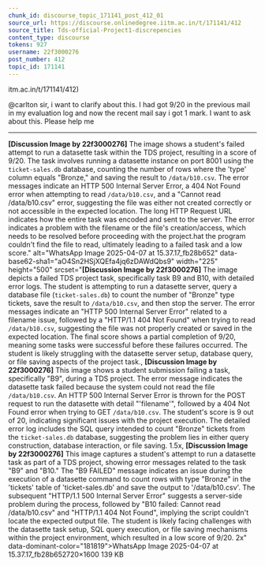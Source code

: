 ```yaml
---
chunk_id: discourse_topic_171141_post_412_01
source_url: https://discourse.onlinedegree.iitm.ac.in/t/171141/412
source_title: Tds-official-Project1-discrepencies
content_type: discourse
tokens: 927
username: 22f3000276
post_number: 412
topic_id: 171141
---
```


itm.ac.in/t/171141/412)

@carlton sir, i want to clarify about this. I had got 9/20 in the previous mail in my evaluation log and now the recent mail say i got 1 mark. I want to ask about this. Please help me

---

**[Discussion Image by 22f3000276]** The image shows a student's failed attempt to run a datasette task within the TDS project, resulting in a score of 9/20. The task involves running a datasette instance on port 8001 using the `ticket-sales.db` database, counting the number of rows where the 'type' column equals "Bronze," and saving the result to `/data/b10.csv`. The error messages indicate an HTTP 500 Internal Server Error, a 404 Not Found error when attempting to read `/data/b10.csv`, and a "Cannot read /data/b10.csv" error, suggesting the file was either not created correctly or not accessible in the expected location. The long HTTP Request URL indicates how the entire task was encoded and sent to the server. The error indicates a problem with the filename or the file's creation/access, which needs to be resolved before proceeding with the project.hat the program couldn't find the file to read, ultimately leading to a failed task and a low score." alt="WhatsApp Image 2025-04-07 at 15.37.17_fb28b652" data-base62-sha1="aO4Sn2HSjXQEfa4jq6zDAWdQbs9" width="225" height="500" srcset="**[Discussion Image by 22f3000276]** The image depicts a failed TDS project task, specifically task B9 and B10, with detailed error logs. The student is attempting to run a datasette server, query a database file (`ticket-sales.db`) to count the number of "Bronze" type tickets, save the result to `/data/b10.csv`, and then stop the server. The error messages indicate an "HTTP 500 Internal Server Error" related to a filename issue, followed by a "HTTP/1.1 404 Not Found" when trying to read `/data/b10.csv`, suggesting the file was not properly created or saved in the expected location. The final score shows a partial completion of 9/20, meaning some tasks were successful before these failures occurred. The student is likely struggling with the datasette server setup, database query, or file saving aspects of the project task., **[Discussion Image by 22f3000276]** This image shows a student submission failing a task, specifically "B9", during a TDS project. The error message indicates the datasette task failed because the system could not read the file `/data/b10.csv`. An HTTP 500 Internal Server Error is thrown for the POST request to run the datasette with detail "'filename'", followed by a 404 Not Found error when trying to GET `/data/b10.csv`. The student's score is 9 out of 20, indicating significant issues with the project execution. The detailed error log includes the SQL query intended to count "Bronze" tickets from the `ticket-sales.db` database, suggesting the problem lies in either query construction, database interaction, or file saving. 1.5x, **[Discussion Image by 22f3000276]** This image captures a student's attempt to run a datasette task as part of a TDS project, showing error messages related to the task "B9" and "B10." The "B9 FAILED" message indicates an issue during the execution of a datasette command to count rows with type "Bronze" in the 'tickets' table of 'ticket-sales.db' and save the output to '/data/b10.csv'. The subsequent "HTTP/1.1 500 Internal Server Error" suggests a server-side problem during the process, followed by "B10 failed: Cannot read /data/b10.csv" and "HTTP/1.1 404 Not Found", implying the script couldn't locate the expected output file. The student is likely facing challenges with the datasette task setup, SQL query execution, or file saving mechanisms within the project environment, which resulted in a low score of 9/20. 2x" data-dominant-color="181819">WhatsApp Image 2025-04-07 at 15.37.17_fb28b652720×1600 139 KB
